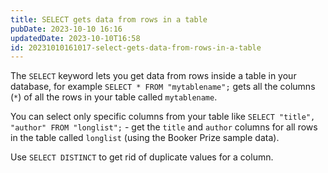 ```yaml
---
title: SELECT gets data from rows in a table
pubDate: 2023-10-10 16:16
updatedDate: 2023-10-10T16:58
id: 20231010161017-select-gets-data-from-rows-in-a-table
---
```

The `SELECT` keyword lets you get data from rows inside a table in your database, for example `SELECT * FROM "mytablename";` gets all the columns (`*`) of all the rows in your table called `mytablename`.

You can select only specific columns from your table like `SELECT "title", "author" FROM "longlist";` - get the `title` and `author` columns for all rows in the table called `longlist` (using the Booker Prize sample data).

Use `SELECT DISTINCT` to get rid of duplicate values for a column.